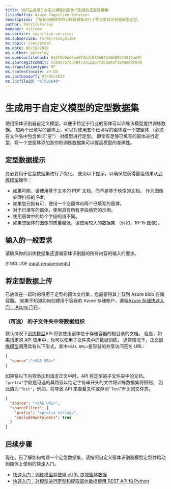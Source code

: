 ```yaml
---
title: 如何生成用于自定义模型的窗体识别器的定型数据集
titleSuffix: Azure Cognitive Services
description: 了解如何确保你的训练数据集进行了优化窗体识别器模型定型。
author: PatrickFarley
manager: nitinme
ms.service: cognitive-services
ms.subservice: forms-recognizer
ms.topic: conceptual
ms.date: 06/19/2019
ms.author: pafarley
ms.openlocfilehash: 643f0d6dd3ee073bd19f8697346689523032ad9f
ms.sourcegitcommit: ccb9a7b7da48473362266f20950af190ae88c09b
ms.translationtype: MT
ms.contentlocale: zh-CN
ms.lasthandoff: 07/05/2019
ms.locfileid: "67592640"
---
```

# <a name="build-a-training-data-set-for-a-custom-model"></a>生成用于自定义模型的定型数据集

使用窗体识别器自定义模型，以便于特定于行业的窗体可以训练该模型提供训练数据。 加两个已填写的窗体上，可以对使用五个已填写的窗体或一个空窗体 （必须在文件名中包含单词"空"） 对模型进行定型。 即使有足够已填写的窗体进行定型，将一个空窗体添加到你的训练数据集可以提高模型的准确性。

## <a name="training-data-tips"></a>定型数据提示

务必要用于定型数据集进行了优化。 使用以下提示，以确保您获得最佳结果从[训练模型](https://westus2.dev.cognitive.microsoft.com/docs/services/form-recognizer-api/operations/TrainCustomModel)操作：

* 如果可能，请使用基于文本的 PDF 文档，而不是基于映像的文档。 作为图像处理扫描的 Pdf。
* 如果您已拥有可，使用一个空窗体和两个已填写的窗体。
* 对于已填写的窗体，使用具有所有字段填充的示例。
* 使用窗体中的每个字段的值不同。
* 如果您窗体的图像的质量越低，请使用较大的数据集 （例如，10-15 图像）。

## <a name="general-input-requirements"></a>输入的一般要求

请确保你的训练数据集还遵循窗体识别器的所有内容的输入的要求。 

[!INCLUDE [input requirements](./includes/input-requirements.md)]

## <a name="upload-your-training-data"></a>将定型数据上传

已放置在一起时的将用于定型的窗体文档集，您需要将其上载到 Azure blob 存储容器。 如果不知道如何创建用于容器的 Azure 存储帐户，遵循[Azure 存储快速入门： Azure 门户](https://docs.microsoft.com/azure/storage/blobs/storage-quickstart-blobs-portal)。

### <a name="organize-your-data-in-subfolders-optional"></a>（可选） 的子文件夹中将数据组织

默认情况下[训练模型](https://westus2.dev.cognitive.microsoft.com/docs/services/form-recognizer-api/operations/TrainCustomModel)API 将仅使用窗体位于存储容器的根目录的文档。 但是，如果指定的 API 调用中，你可以使用子文件夹中的数据训练。 通常情况下，正文[训练模型](https://westus2.dev.cognitive.microsoft.com/docs/services/form-recognizer-api/operations/TrainCustomModel)调用具有以下形式，其中`<SAS URL>`是容器的共享访问签名 URL:

```json
{
  "source":"<SAS URL>"
}
```

如果将以下内容添加到请求正文中时，API 将定型的子文件夹中的文档。 `"prefix"`字段是可选的其路径以给定字符串开头的文件将训练数据集将限制。 因此值为`"Test"`，例如，将导致 API 来查看文件或单词"Test"开头的文件夹。

```json
{
  "source": "<SAS URL>",
  "sourceFilter": {
    "prefix": "<prefix string>",
    "includeSubFolders": true
  }
}
```

## <a name="next-steps"></a>后续步骤

现在，已了解如何构建一个定型数据集，请按照自定义窗体识别器模型定型并启动到窗体上使用的快速入门。

* [快速入门：训练模型并使用 cURL 提取窗体数据](./quickstarts/curl-train-extract.md)
* [快速入门：对模型进行定型和提取窗体数据使用 REST API 和 Python](./quickstarts/python-train-extract.md)


